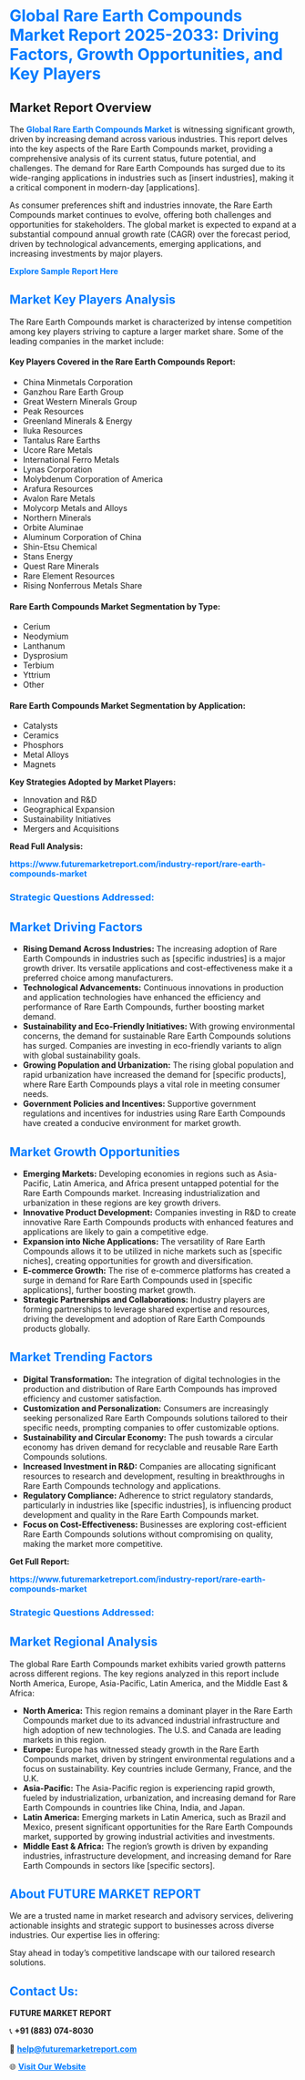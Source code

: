 <h1 style="color: #007BFF;">Global Rare Earth Compounds Market Report 2025-2033: Driving Factors, Growth Opportunities, and Key Players</h1>

<section id="overview">
<h2>Market Report Overview</h2>
<p>The <a href="https://www.futuremarketreport.com/industry-report/rare-earth-compounds-market" style="color: #007BFF; text-decoration: none;"><strong>Global Rare Earth Compounds Market</strong></a> is witnessing significant growth, driven by increasing demand across various industries. This report delves into the key aspects of the Rare Earth Compounds market, providing a comprehensive analysis of its current status, future potential, and challenges. The demand for Rare Earth Compounds has surged due to its wide-ranging applications in industries such as [insert industries], making it a critical component in modern-day [applications].</p>
<p>As consumer preferences shift and industries innovate, the Rare Earth Compounds market continues to evolve, offering both challenges and opportunities for stakeholders. The global market is expected to expand at a substantial compound annual growth rate (CAGR) over the forecast period, driven by technological advancements, emerging applications, and increasing investments by major players.</p>
</section>

<section id="overview">
<p><a href="https://www.futuremarketreport.com/request-sample/reportId=88969" style="color: #007BFF; text-decoration: none;"><strong>Explore Sample Report Here</strong></a></p>
</section>

<section id="key-players">
<h2 style="color: #007BFF;">Market Key Players Analysis</h2>
<p>The Rare Earth Compounds market is characterized by intense competition among key players striving to capture a larger market share. Some of the leading companies in the market include:</p>
<h4>Key Players Covered in the Rare Earth Compounds Report:</h4>
<ul><li>China Minmetals Corporation</li><li>Ganzhou Rare Earth Group</li><li>Great Western Minerals Group</li><li>Peak Resources</li><li>Greenland Minerals &amp; Energy</li><li>Iluka Resources</li><li>Tantalus Rare Earths</li><li>Ucore Rare Metals</li><li>International Ferro Metals</li><li>Lynas Corporation</li><li>Molybdenum Corporation of America</li><li>Arafura Resources</li><li>Avalon Rare Metals</li><li>Molycorp Metals and Alloys</li><li>Northern Minerals</li><li>Orbite Aluminae</li><li>Aluminum Corporation of China</li><li>Shin-Etsu Chemical</li><li>Stans Energy</li><li>Quest Rare Minerals</li><li>Rare Element Resources</li><li>Rising Nonferrous Metals Share</li></ul>
<h4>Rare Earth Compounds Market Segmentation by Type:</h4>
<ul><li>Cerium</li><li>Neodymium</li><li>Lanthanum</li><li>Dysprosium</li><li>Terbium</li><li>Yttrium</li><li>Other</li></ul>

<h4>Rare Earth Compounds Market Segmentation by Application:</h4>
<ul><li>Catalysts</li><li>Ceramics</li><li>Phosphors</li><li>Metal Alloys</li><li>Magnets</li></ul>
<p><strong>Key Strategies Adopted by Market Players:</strong></p>
<ul>
<li>Innovation and R&D</li>
<li>Geographical Expansion</li>
<li>Sustainability Initiatives</li>
<li>Mergers and Acquisitions</li>
</ul>
</section>

<section>
<p><strong>Read Full Analysis: </strong></p><a href="https://www.futuremarketreport.com/industry-report/rare-earth-compounds-market" style="color: #007BFF; text-decoration: none;"><strong>https://www.futuremarketreport.com/industry-report/rare-earth-compounds-market</strong></a>
<h3 style="color: #007BFF;">Strategic Questions Addressed:</h3>
</section>

<section id="driving-factors">
<h2 style="color: #007BFF;">Market Driving Factors</h2>
<ul>
<li><strong>Rising Demand Across Industries:</strong> The increasing adoption of Rare Earth Compounds in industries such as [specific industries] is a major growth driver. Its versatile applications and cost-effectiveness make it a preferred choice among manufacturers.</li>
<li><strong>Technological Advancements:</strong> Continuous innovations in production and application technologies have enhanced the efficiency and performance of Rare Earth Compounds, further boosting market demand.</li>
<li><strong>Sustainability and Eco-Friendly Initiatives:</strong> With growing environmental concerns, the demand for sustainable Rare Earth Compounds solutions has surged. Companies are investing in eco-friendly variants to align with global sustainability goals.</li>
<li><strong>Growing Population and Urbanization:</strong> The rising global population and rapid urbanization have increased the demand for [specific products], where Rare Earth Compounds plays a vital role in meeting consumer needs.</li>
<li><strong>Government Policies and Incentives:</strong> Supportive government regulations and incentives for industries using Rare Earth Compounds have created a conducive environment for market growth.</li>
</ul>
</section>

<section id="growth-opportunities">
<h2 style="color: #007BFF;">Market Growth Opportunities</h2>
<ul>
<li><strong>Emerging Markets:</strong> Developing economies in regions such as Asia-Pacific, Latin America, and Africa present untapped potential for the Rare Earth Compounds market. Increasing industrialization and urbanization in these regions are key growth drivers.</li>
<li><strong>Innovative Product Development:</strong> Companies investing in R&D to create innovative Rare Earth Compounds products with enhanced features and applications are likely to gain a competitive edge.</li>
<li><strong>Expansion into Niche Applications:</strong> The versatility of Rare Earth Compounds allows it to be utilized in niche markets such as [specific niches], creating opportunities for growth and diversification.</li>
<li><strong>E-commerce Growth:</strong> The rise of e-commerce platforms has created a surge in demand for Rare Earth Compounds used in [specific applications], further boosting market growth.</li>
<li><strong>Strategic Partnerships and Collaborations:</strong> Industry players are forming partnerships to leverage shared expertise and resources, driving the development and adoption of Rare Earth Compounds products globally.</li>
</ul>
</section>

<section id="trending-factors">
<h2 style="color: #007BFF;">Market Trending Factors</h2>
<ul>
<li><strong>Digital Transformation:</strong> The integration of digital technologies in the production and distribution of Rare Earth Compounds has improved efficiency and customer satisfaction.</li>
<li><strong>Customization and Personalization:</strong> Consumers are increasingly seeking personalized Rare Earth Compounds solutions tailored to their specific needs, prompting companies to offer customizable options.</li>
<li><strong>Sustainability and Circular Economy:</strong> The push towards a circular economy has driven demand for recyclable and reusable Rare Earth Compounds solutions.</li>
<li><strong>Increased Investment in R&D:</strong> Companies are allocating significant resources to research and development, resulting in breakthroughs in Rare Earth Compounds technology and applications.</li>
<li><strong>Regulatory Compliance:</strong> Adherence to strict regulatory standards, particularly in industries like [specific industries], is influencing product development and quality in the Rare Earth Compounds market.</li>
<li><strong>Focus on Cost-Effectiveness:</strong> Businesses are exploring cost-efficient Rare Earth Compounds solutions without compromising on quality, making the market more competitive.</li>
</ul>
</section>

<section>
<p><strong>Get Full Report: </strong></p><a href="https://www.futuremarketreport.com/industry-report/rare-earth-compounds-market" style="color: #007BFF; text-decoration: none;"><strong>https://www.futuremarketreport.com/industry-report/rare-earth-compounds-market</strong></a>
<h3 style="color: #007BFF;">Strategic Questions Addressed:</h3>
</section>


<section id="regional-analysis">
<h2 style="color: #007BFF;">Market Regional Analysis</h2>
<p>The global Rare Earth Compounds market exhibits varied growth patterns across different regions. The key regions analyzed in this report include North America, Europe, Asia-Pacific, Latin America, and the Middle East & Africa:</p>
<ul>
<li><strong>North America:</strong> This region remains a dominant player in the Rare Earth Compounds market due to its advanced industrial infrastructure and high adoption of new technologies. The U.S. and Canada are leading markets in this region.</li>
<li><strong>Europe:</strong> Europe has witnessed steady growth in the Rare Earth Compounds market, driven by stringent environmental regulations and a focus on sustainability. Key countries include Germany, France, and the U.K.</li>
<li><strong>Asia-Pacific:</strong> The Asia-Pacific region is experiencing rapid growth, fueled by industrialization, urbanization, and increasing demand for Rare Earth Compounds in countries like China, India, and Japan.</li>
<li><strong>Latin America:</strong> Emerging markets in Latin America, such as Brazil and Mexico, present significant opportunities for the Rare Earth Compounds market, supported by growing industrial activities and investments.</li>
<li><strong>Middle East & Africa:</strong> The region’s growth is driven by expanding industries, infrastructure development, and increasing demand for Rare Earth Compounds in sectors like [specific sectors].</li>
</ul>
</section>

<footer>
<h2 style="color: #007BFF;">About FUTURE MARKET REPORT</h2>
<p>We are a trusted name in market research and advisory services, delivering actionable insights and strategic support to businesses across diverse industries. Our expertise lies in offering:</p>

<p>Stay ahead in today’s competitive landscape with our tailored research solutions.</p>

<h2 style="color: #007BFF;">Contact Us:</h2>
<p><strong>FUTURE MARKET REPORT</strong></p>
<p>📞 <strong>+91 (883) 074-8030</strong></p>
<p>📧 <strong><a href="mailto:help@futuremarketreport.com" style="color: #007BFF;">help@futuremarketreport.com</a></strong></p>
<p>🌐 <strong><a href="https://www.futuremarketreport.com/" style="color: #007BFF;">Visit Our Website</a></strong></p>
</footer>